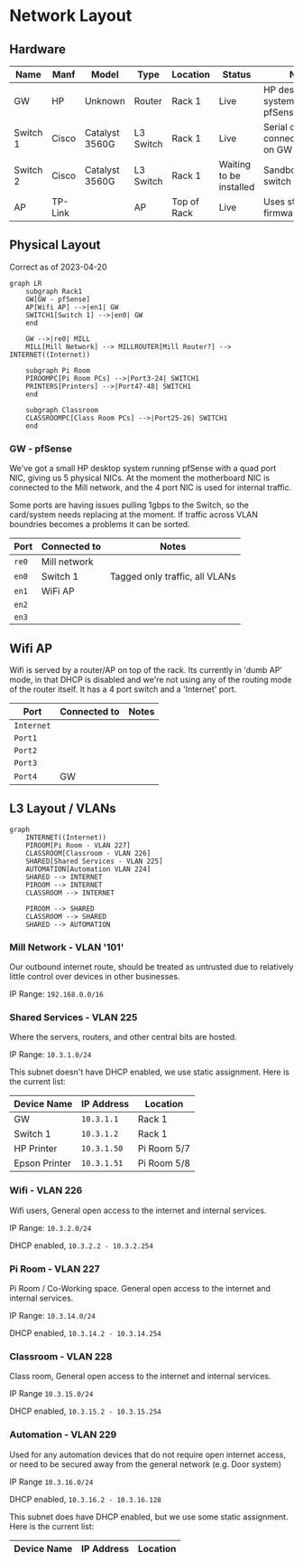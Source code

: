 # Network Layout

## Hardware

| Name     | Manf    | Model          | Type      | Location    | Status                  | Notes                                 |
| -------- | ------- | -------------- | --------- | ----------- | ----------------------- | ------------------------------------- |
| GW       | HP      | Unknown        | Router    | Rack 1      | Live                    | HP desktop system running pfSense     |
| Switch 1 | Cisco   | Catalyst 3560G | L3 Switch | Rack 1      | Live                    | Serial console connected to USB on GW |
| Switch 2 | Cisco   | Catalyst 3560G | L3 Switch | Rack 1      | Waiting to be installed | Sandbox/Learning switch               |
| AP       | TP-Link |                | AP        | Top of Rack | Live                    | Uses stock firmware                   |

## Physical Layout

Correct as of 2023-04-20

```mermaid
graph LR
    subgraph Rack1
    GW[GW - pfSense] 
    AP[Wifi AP] -->|en1| GW
    SWITCH1[Switch 1] -->|en0| GW
    end

    GW -->|re0| MILL
    MILL[Mill Network] --> MILLROUTER[Mill Router?] --> INTERNET((Internet))
    
    subgraph Pi Room
    PIROOMPC[Pi Room PCs] -->|Port3-24| SWITCH1
    PRINTERS[Printers] -->|Port47-48| SWITCH1
    end

    subgraph Classroom
    CLASSROOMPC[Class Room PCs] -->|Port25-26| SWITCH1
    end
```

### GW - pfSense

We've got a small HP desktop system running pfSense with a quad port NIC, giving us 5 physical NICs. At the moment the motherboard NIC is connected to the Mill network, and the 4 port NIC is used for internal traffic.

Some ports are having issues pulling 1gbps to the Switch, so the card/system needs replacing at the moment. If traffic across VLAN boundries becomes a problems it can be sorted.

| Port  | Connected to | Notes                          |
| ----- | ------------ | ------------------------------ |
| `re0` | Mill network |                                |
| `en0` | Switch 1     | Tagged only traffic, all VLANs |
| `en1` | WiFi AP      |                                |
| `en2` |              |                                |
| `en3` |              |                                |

## Wifi AP

Wifi is served by a router/AP on top of the rack. Its currently in 'dumb AP' mode, in that DHCP is disabled and we're not using any of the routing mode of the router itself. It has a 4 port switch and a 'Internet' port.

| Port       | Connected to | Notes |
| ---------- | ------------ | ----- |
| `Internet` |              |       |
| `Port1`    |              |       |
| `Port2`    |              |       |
| `Port3`    |              |       |
| `Port4`    | GW           |       |

## L3 Layout / VLANs

```mermaid
graph
    INTERNET((Internet))
    PIROOM[Pi Room - VLAN 227]
    CLASSROOM[Classroom - VLAN 226]
    SHARED[Shared Services - VLAN 225]
    AUTOMATION[Automation VLAN 224]
    SHARED --> INTERNET
    PIROOM --> INTERNET
    CLASSROOM --> INTERNET
    
    PIROOM --> SHARED
    CLASSROOM --> SHARED
    SHARED --> AUTOMATION
```

### Mill Network - VLAN '101'

Our outbound internet route, should be treated as untrusted due to relatively little control over devices in other businesses.

IP Range: `192.168.0.0/16`

### Shared Services - VLAN 225

Where the servers, routers, and other central bits are hosted.

IP Range: `10.3.1.0/24`

This subnet doesn't have DHCP enabled, we use static assignment. Here is the current list:

| Device Name   | IP Address  | Location    |
| ------------- | ----------- | ----------- |
| GW            | `10.3.1.1`  | Rack 1      |
| Switch 1      | `10.3.1.2`  | Rack 1      |
| HP Printer    | `10.3.1.50` | Pi Room 5/7 |
| Epson Printer | `10.3.1.51` | Pi Room 5/8 |

### Wifi - VLAN 226

Wifi users, General open access to the internet and internal services.

IP Range: `10.3.2.0/24`

DHCP enabled, `10.3.2.2 - 10.3.2.254`

### Pi Room - VLAN 227

Pi Room / Co-Working space. General open access to the internet and internal services.

IP Range: `10.3.14.0/24`

DHCP enabled, `10.3.14.2 - 10.3.14.254`

### Classroom - VLAN 228

Class room, General open access to the internet and internal services.

IP Range `10.3.15.0/24`

DHCP enabled, `10.3.15.2 - 10.3.15.254`

### Automation - VLAN 229

Used for any automation devices that do not require open internet access, or need to be secured away from the general network (e.g. Door system)

IP Range `10.3.16.0/24`

DHCP enabled, `10.3.16.2 - 10.3.16.128`

This subnet does have DHCP enabled, but we use some static assignment. Here is the current list:

| Device Name | IP Address | Location |
| ----------- | ---------- | -------- |
